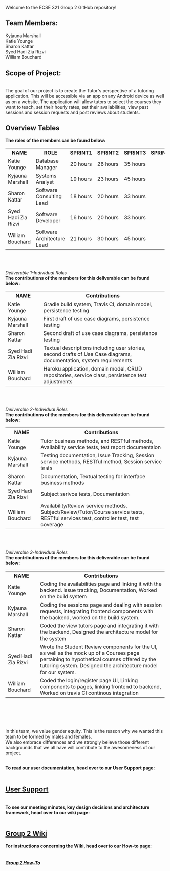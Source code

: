 Welcome to the ECSE 321 Group 2 GitHub repository!<br>

<h2>Team Members:</h2>
Kyjauna Marshall<br>
Katie Younge<br>
Sharon Kattar<br>
Syed Hadi Zia Rizvi<br>
William Bouchard<br>


<h2>Scope of Project:</h2><br>
The goal of our project is to create the Tutor's perspective of a tutoring application. 
This will be accessible via an app on any Android device as well as on a website. The application
will allow tutors to select the courses they want to teach, set their hourly rates, set their availabilities, view past sessions and session requests and post reviews about students.<br>

<h2>Overview Tables</h2>
<b>The roles of the members can be found below:</b>


<table>
  <tr>
    <th><b>NAME</th> 
    <th><b>ROLE</th>
    <th><b>SPRINT1</th>
    <th><b>SPRINT2</th>
    <th><b>SPRINT3</th>
    <th><b>SPRINT4</th>
  </tr>

  <tr>
    <td>Katie Younge</td>
    <td>Database Manager</td>
    <td>20 hours</td>
    <td>26 hours</td>
    <td>35 hours</td>
    <td></td>
  </tr>
  
  <tr>
    <td>Kyjauna Marshall</td>
    <td>Systems Analyst</td>
    <td>19 hours</td>
    <td>23 hours</td>
    <td>45 hours</td>
    <td></td>
  </tr>
  
  <tr>
    <td>Sharon Kattar</td>
    <td>Software Consulting Lead</td>
    <td>18 hours</td>
    <td>20 hours</td>
    <td>33 hours</td>
    <td></td>
  </tr>
    
  <tr>
    <td>Syed Hadi Zia Rizvi</td>
    <td>Software Developer</td>
    <td>16 hours</td>
    <td>20 hours</td>
    <td>33 hours</td>
    <td></td>
  </tr>

  <tr>
    <td>William Bouchard</td>
    <td>Software Architecture Lead</td>
    <td>21 hours</td>
    <td>30 hours</td>
    <td>45 hours</td>
    <td></td>
  </tr>
  
 </table><br/><br/>
  
<i>Deliverable 1-Individual Roles</i></br>
<b>The contributions of the members for this deliverable can be found below:</b>

<table>
  <tr>
    <th><b>NAME</th> 
    <th><b>Contributions</th>
  </tr>

  <tr>
    <td>Katie Younge</td>
    <td>Gradle build system, Travis CI, domain model, persistence testing</td>
  </tr>
  
  <tr>
    <td>Kyjauna Marshall</td>
    <td>First draft of use case diagrams, persistence testing</td>
  </tr>
  
  <tr>
    <td>Sharon Kattar</td>
    <td>Second draft of use case diagrams, persistence testing</td>
  </tr>
  
  <tr>
    <td>Syed Hadi Zia Rizvi</td>
    <td>Textual descriptions including user stories, second drafts of Use Case diagrams, documentation, system requirements</td>
  </tr>

  <tr>
    <td>William Bouchard</td>
    <td>Heroku application, domain model, CRUD repositories, service class, persistence test adjustments</td>
  </tr>
  
</table><br/><br/>


<i>Deliverable 2-Individual Roles</i></br>
<b>The contributions of the members for this deliverable can be found below:</b>
<table>
  <tr>
    <th><b>NAME</th> 
    <th><b>Contributions</th>
  </tr>

  <tr>
    <td>Katie Younge</td>
    <td>Tutor business methods, and RESTful methods, Availability service tests, test report documentaion </td>
  </tr>
  
  <tr>
    <td>Kyjauna Marshall</td>
    <td>Testing documentation, Issue Tracking, Session service methods, RESTful method, Session service tests</td>
  </tr>

  <tr>
    <td>Sharon Kattar</td>
    <td>Documentation, Textual testing for interface business methods</td>
  </tr>

  <tr>
    <td>Syed Hadi Zia Rizvi</td>
    <td>Subject serivce tests, Documentation</td>
  </tr>
    
  <tr>
    <td>William Bouchard</td>
    <td>Availability/Review service methods, Subject/Review/Tutor/Course service tests, RESTful services test, controller test, test coverage</td>
  </tr>
  
</table><br/><br/>

<i>Deliverable 3-Individual Roles</i></br>
<b>The contributions of the members for this deliverable can be found below:</b>
<table>
  <tr>
    <th><b>NAME</th> 
    <th><b>Contributions</th>
  </tr>

  <tr>
    <td>Katie Younge</td>
    <td>Coding the availabilities page and linking it with the backend. Issue tracking, Documentation, Worked on the build system</td>
  </tr>
  
  <tr>
    <td>Kyjauna Marshall</td>
    <td>Coding the sessions page and dealing with session requests, integrating frontend components with the backend, worked on the build system.</td>
  </tr>

  <tr>
    <td>Sharon Kattar</td>
    <td>Coded the view tutors page and integrating it with the backend, Designed the architecture model for the system</td>
  </tr>

  <tr>
    <td>Syed Hadi Zia Rizvi</td>
    <td>Wrote the Student Review components for the UI, as well as the mock up of a Courses page pertaining to hypothetical courses offered by the tutoring system. Designed the architecture model for our system. </td>
  </tr>
    
  <tr>
    <td>William Bouchard</td>
    <td> Coded the login/register page UI, Linking components to pages, linking frontend to backend, Worked on travis CI continous integration</td>
  </tr>
  
</table><br/><br/>
<h2></h2>


<br>In this team, we value gender equity. This is the reason why we wanted this team to be formed by males and females.
<br>We also embrace differences and we strongly believe those different backgrounds that we all have will contribute to the awesomeness of our project.</br>

<b><br>To read our user documentation, head over to our User Support page:</br></b>
&nbsp;&nbsp;&nbsp;&nbsp;<h2><b><a href=#>User Support</a></b></h2>

<b><br>To see our meeting minutes, key design decisions and architecture
framework, head over to our wiki page:<br></b>
&nbsp;&nbsp;&nbsp;&nbsp;<h2><b><a href="https://github.com/McGill-ECSE321-Fall2019/project-group-2/wiki">Group 2 Wiki</a></b></h2>

<b>For instructions concerning the Wiki, head over to our How-to page:<br></b>
&nbsp;&nbsp;&nbsp;&nbsp;<h5><b><a href="https://github.com/McGill-ECSE321-Fall2019/project-group-2/wiki/How-To">Group 2 How-To</a></b></h5>




